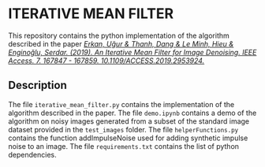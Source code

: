 # ITERATIVE MEAN FILTER

This repository contains the python implementation of the algorithm described in the paper *[Erkan, Uğur & Thanh, Dang & Le Minh, Hieu & Enginoğlu, Serdar. (2019). An Iterative Mean Filter for Image Denoising. IEEE Access. 7. 167847 - 167859. 10.1109/ACCESS.2019.2953924. ](http://dx.doi.org/10.1109/ACCESS.2019.2953924)*

## Description
The file `iterative_mean_filter.py` contains the implementation of the algorithm described in the paper. The file `demo.ipynb` contains a demo of the algorithm on noisy images generated from a subset of the standard image dataset provided in the `test_images` folder. The file `helperFunctions.py` contains the function addImpulseNoise used for adding synthetic impulse noise to an image. The file `requirements.txt` contains the list of python dependencies.

